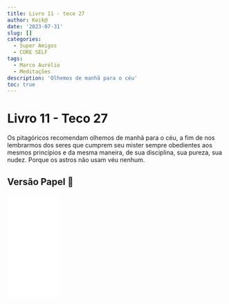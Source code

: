```yaml
---
title: Livro 11 - teco 27
author: Keik@
date: '2023-07-31'
slug: []
categories:
  - Super Amigos
  - CORE SELF
tags:
  - Marco Aurélio
  - Meditações
description: 'Olhemos de manhã para o céu'
toc: true
---
```


# Livro 11 - Teco 27

Os pitagóricos recomendam olhemos de manhã para o céu, a fim de nos lembrarmos dos seres que cumprem seu mister sempre obedientes aos mesmos princípios e da mesma maneira, de sua disciplina, sua pureza, sua nudez. Porque os astros não usam véu nenhum.

## Versão Papel :book:
<iframe style="width:120px;height:240px;" marginwidth="0" marginheight="0" scrolling="no" frameborder="0" src="//ws-na.amazon-adsystem.com/widgets/q?ServiceVersion=20070822&OneJS=1&Operation=GetAdHtml&MarketPlace=BR&source=ss&ref=as_ss_li_til&ad_type=product_link&tracking_id=mundodekeika-20&language=pt_BR&marketplace=amazon&region=BR&placement=B092FVY4BB&asins=B092FVY4BB&linkId=37c5ec14221f61f811029aa88b520891&show_border=true&link_opens_in_new_window=true"></iframe>